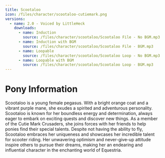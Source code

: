 ```yaml
---
title: Scootaloo
icon: /files/character/scootaloo-cutiemark.png
versions:
  - name: 2.0 - Voiced by LittleHeck
    downloads:
      - name: Induction
        source: /files/character/scootaloo/Scootaloo File - No BGM.mp3
      - name: Induction with BGM
        source: /files/character/scootaloo/Scootaloo File - BGM.mp3
      - name: Loopable
        source: /files/character/scootaloo/Scootaloo Loop - No BGM.mp3
      - name: Loopable with BGM
        source: /files/character/scootaloo/Scootaloo Loop - BGM.mp3
---
```


# Pony Information

Scootaloo is a young female pegasus. With a bright orange coat and a vibrant purple mane, she exudes a spirited and adventurous personality. Scootaloo is known for her boundless energy and determination, always eager to embark on exciting quests and discover new things. As a member of the Cutie Mark Crusaders, she joins forces with her friends to help ponies find their special talents. Despite not having the ability to fly, Scootaloo embraces her uniqueness and showcases her incredible talent for scooter riding. Her unwavering optimism and never-give-up attitude inspire others to pursue their dreams, making her an endearing and influential character in the enchanting world of Equestria.
